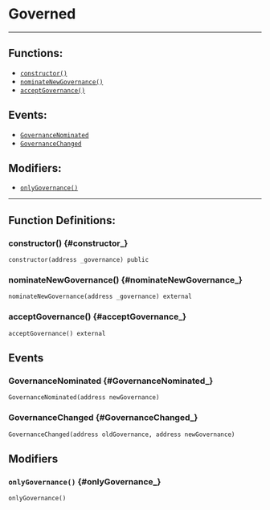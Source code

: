 # Governed
***
## Functions:
- [`constructor()`](#constructor_)
- [`nominateNewGovernance()`](#nominateNewGovernance_)
- [`acceptGovernance()`](#acceptGovernance_)
## Events:
- [`GovernanceNominated`](#GovernanceNominated_)
- [`GovernanceChanged`](#GovernanceChanged_)
## Modifiers:
- [`onlyGovernance()`](#onlyGovernance_)
***
## Function Definitions:
### <a name="constructor_"></a> constructor() {#constructor_}
```
constructor(address _governance) public 
```
### <a name="nominateNewGovernance_"></a> nominateNewGovernance() {#nominateNewGovernance_}
```
nominateNewGovernance(address _governance) external 
```
### <a name="acceptGovernance_"></a> acceptGovernance() {#acceptGovernance_}
```
acceptGovernance() external 
```
## Events
### <a name="GovernanceNominated_"></a> GovernanceNominated {#GovernanceNominated_}
```
GovernanceNominated(address newGovernance)
```
### <a name="GovernanceChanged_"></a> GovernanceChanged {#GovernanceChanged_}
```
GovernanceChanged(address oldGovernance, address newGovernance)
```
## Modifiers
### <a name="onlyGovernance_"></a> `onlyGovernance()` {#onlyGovernance_}
```
onlyGovernance()
```
